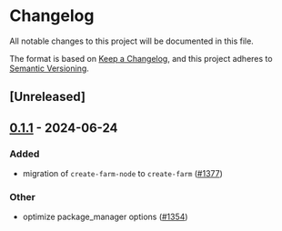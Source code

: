 # Changelog
All notable changes to this project will be documented in this file.

The format is based on [Keep a Changelog](https://keepachangelog.com/en/1.0.0/),
and this project adheres to [Semantic Versioning](https://semver.org/spec/v2.0.0.html).

## [Unreleased]

## [0.1.1](https://github.com/Maidang1/farm/compare/create-farm-v0.1.0...create-farm-v0.1.1) - 2024-06-24

### Added
- migration of `create-farm-node` to `create-farm` ([#1377](https://github.com/Maidang1/farm/pull/1377))

### Other
- optimize package_manager options ([#1354](https://github.com/Maidang1/farm/pull/1354))
